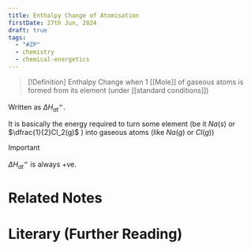 ```yaml
---
title: Enthalpy Change of Atomisation
firstDate: 27th Jun, 2024
draft: true
tags:
  - "#ZP"
  - chemistry
  - chemical-energetics
---
```

>[!Definition] 
>Enthalpy Change when 1 [[Mole]] of gaseous atoms is formed from its element (under [[standard conditions]])

Written as $\Delta H_{at}^⦵$.

It is basically the energy required to turn some element (be it $Na(s)$ or $\dfrac{1}{2}Cl_2(g)$ ) into gaseous atoms (like $Na(g)$ or $Cl(g)$)

>[!important] 
>$\Delta H_{at}^⦵$ is always +ve.



# Related Notes


# Literary (Further Reading)
